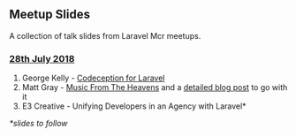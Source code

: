 ## Meetup Slides

A collection of talk slides from Laravel Mcr meetups.

### [28th July 2018](#july-2018)

1. George Kelly - [Codeception for Laravel](https://docs.google.com/presentation/d/1Rf7Tmb58kfqBn_WiYHk8SaXYJorKq58rexErLuEUvFA/edit#slide=id.p)
2. Matt Gray - [Music From The Heavens](https://slides.com/mattgrayisok/music-from-the-heavens#/7) and a [detailed blog post](https://mattgrayisok.com/music-from-the-heavens-moving-now-music-to-a-kubernetes-cloud) to go with it
3. E3 Creative - Unifying Developers in an Agency with Laravel*

_*slides to follow_
